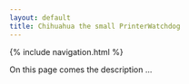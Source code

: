 ```yaml
---
layout: default
title: Chihuahua the small PrinterWatchdog
---
```


{% include navigation.html %}

On this page comes the description ...